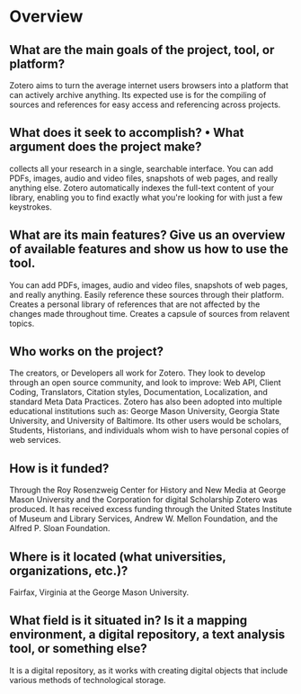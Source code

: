 # Overview
## What are the main goals of the project, tool, or platform? 

Zotero aims to turn the average internet users browsers into a platform that can actively archive anything. Its expected use is for the compiling of sources and references for easy access and referencing across projects.

## What does it seek to accomplish? • What argument does the project make?

collects all your research in a single, searchable interface. You can add PDFs, images, audio and video files, snapshots of web pages, and really anything else. Zotero automatically indexes the full-text content of your library, enabling you to find exactly what you're looking for with just a few keystrokes.

## What are its main features? Give us an overview of available features and show us how to use the tool.

You can add PDFs, images, audio and video files, snapshots of web pages, and really anything. Easily reference these sources through their platform. Creates a personal library of references that are not affected by the changes made throughout time. Creates a capsule of sources from relavent topics.


## Who works on the project? 

The creators, or Developers all work for Zotero. They look to develop through an open source community, and look to improve: Web API, Client Coding, Translators, Citation styles, Documentation, Localization, and standard Meta Data Practices. Zotero has also been adopted into multiple educational institutions such as: George Mason University, Georgia State University, and University of Baltimore. Its other users would be scholars, Students, Historians, and individuals whom wish to have personal copies of web services.
 
## How is it funded? 

Through the Roy Rosenzweig Center for History and New Media at George Mason University and the Corporation for digital Scholarship Zotero was produced.  It has received excess funding through the United States Institute of Museum and Library Services, Andrew W. Mellon Foundation, and the Alfred P. Sloan Foundation.

## Where is it located (what universities, organizations, etc.)? 

Fairfax, Virginia at the George Mason University.

## What field is it situated in? Is it a mapping environment, a digital repository, a text analysis tool, or something else?

It is a digital repository, as it works with creating digital objects that include various methods of technological storage.
